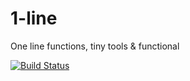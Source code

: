 # 1-line
One line functions, tiny tools &amp; functional


[![Build Status](https://travis-ci.com/Striptik/1-line.svg?branch=master)](https://travis-ci.com/Striptik/1-line)


